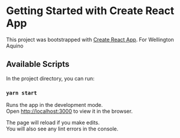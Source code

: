 # Getting Started with Create React App

This project was bootstrapped with [Create React App](https://github.com/facebook/create-react-app).
For Wellington Aquino
## Available Scripts

In the project directory, you can run:

### `yarn start`

Runs the app in the development mode.\
Open [http://localhost:3000](http://localhost:3000) to view it in the browser.

The page will reload if you make edits.\
You will also see any lint errors in the console.

